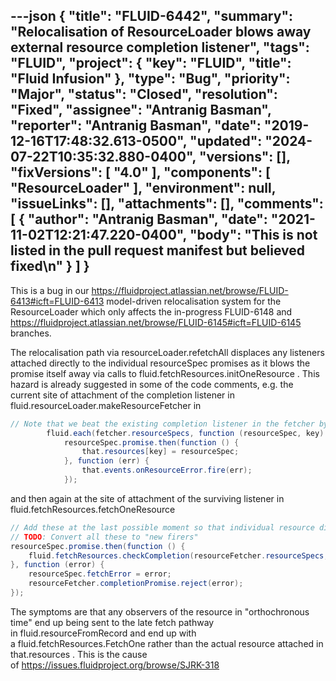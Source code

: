 ---json
{
  "title": "FLUID-6442",
  "summary": "Relocalisation of ResourceLoader blows away external resource completion listener",
  "tags": "FLUID",
  "project": {
    "key": "FLUID",
    "title": "Fluid Infusion"
  },
  "type": "Bug",
  "priority": "Major",
  "status": "Closed",
  "resolution": "Fixed",
  "assignee": "Antranig Basman",
  "reporter": "Antranig Basman",
  "date": "2019-12-16T17:48:32.613-0500",
  "updated": "2024-07-22T10:35:32.880-0400",
  "versions": [],
  "fixVersions": [
    "4.0"
  ],
  "components": [
    "ResourceLoader"
  ],
  "environment": null,
  "issueLinks": [],
  "attachments": [],
  "comments": [
    {
      "author": "Antranig Basman",
      "date": "2021-11-02T12:21:47.220-0400",
      "body": "This is not listed in the pull request manifest but believed fixed\n"
    }
  ]
}
---
This is a bug in our <https://fluidproject.atlassian.net/browse/FLUID-6413#icft=FLUID-6413> model-driven relocalisation system for the ResourceLoader which only affects the in-progress FLUID-6148 and <https://fluidproject.atlassian.net/browse/FLUID-6145#icft=FLUID-6145> branches.

The relocalisation path via resourceLoader.refetchAll displaces any listeners attached directly to the individual resourceSpec promises as it blows the promise itself away via calls to fluid.fetchResources.initOneResource . This hazard is already suggested in some of the code comments, e.g. the current site of attachment of the completion listener in fluid.resourceLoader.makeResourceFetcher in

```java
// Note that we beat the existing completion listener in the fetcher by "sheer luck"
        fluid.each(fetcher.resourceSpecs, function (resourceSpec, key) {
            resourceSpec.promise.then(function () {
                that.resources[key] = resourceSpec;
            }, function (err) {
                that.events.onResourceError.fire(err);
            });
```

and then again at the site of attachment of the surviving listener in fluid.fetchResources.fetchOneResource

```java
// Add these at the last possible moment so that individual resource disposition can beat them
// TODO: Convert all these to "new firers"
resourceSpec.promise.then(function () {
    fluid.fetchResources.checkCompletion(resourceFetcher.resourceSpecs, resourceFetcher);
}, function (error) {
    resourceSpec.fetchError = error;
    resourceFetcher.completionPromise.reject(error);
});
```

The symptoms are that any observers of the resource in "orthochronous time" end up being sent to the late fetch pathway in fluid.resourceFromRecord and end up with a fluid.fetchResources.FetchOne rather than the actual resource attached in that.resources . This is the cause of <https://issues.fluidproject.org/browse/SJRK-318> 

        